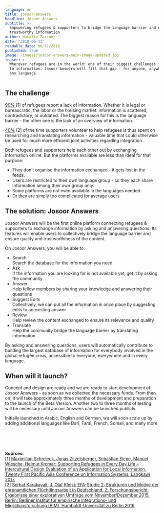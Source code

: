 ```yaml
---
language: en
title: josoor-answers
headline: Josoor Answers
subtitle: >-
  Empowering refugees & supporters to bridge the language barrier and exchange
  trustworthy information
author: Natalie Zarzour
date: '2018-06-11'
readable_date: 06/11/2018
published: true
image: /images/josoor-answers-main-image-updated.jpg
teaser: >-
  Wherever refugees are in the world: one of their biggest challenges is access
  to information. Josoor Answers will fill that gap - for anyone, anywhere, in
  any language.
---
```

## **The challenge**

[90% ](https://www.excell-mobility.de/wp-content/uploads/2017/11/PACIS_2017_Supporting-Refugees-in-Every-Day-Life-Intercultural-Design-Evaluation_camera-ready.pdf)\[1] of refugees report a lack of information. Whether it is legal or bureaucratic, the labor or the housing market: information is scattered, contradictory, or outdated. The biggest reason for this is the language barrier - the other one is the lack of an overview of information.

[40%](http://www.bim.hu-berlin.de/media/Studie_EFA2_BIM_11082016_V%C3%96.pdf) \[2] of the time supporters volunteer to help refugees is thus spent on researching and translating information - valuable time that could otherwise be used for much more efficient joint activities regarding integration.

Both refugees and supporters help each other out by exchanging information online. But the platforms available are less than ideal for that purpose: 

* They don’t organise the information exchanged - it gets lost in the feeds.
* Users are restricted to their own language group - so they each share information among their own group only.
* Some platforms are not even available in the languages needed
* Or they are simply too complicated for average users

## The solution: Josoor Answers

Josoor Answers will be the first online platform connecting refugees & supporters to exchange information by asking and answering questions. Its features will enable users to collectively bridge the language barrier and ensure quality and trustworthiness of the content.

On Josoor Answers, you will be able to:

* Search\
  Search the database for the information you need
* Ask\
  If the information you are looking for is not available yet, get it by asking the community
* Answer\
  Help fellow members by sharing your knowledge and answering their questions
* Suggest Edits\
  Collectively, we can put all the information in once place by suggesting edits to an existing answer
* Review\
  Help review the content exchanged to ensure its relevance and quality
* Translate\
  Help the community bridge the language barrier by translating information

By asking and answering questions, users will automatically contribute to building the largest database of information for everybody involved in the global refugee crisis, accessible to everyone, everywhere and in every language.

## When will it launch?

Concept and design are ready and we are ready to start development of Josoor Answers - as soon as we collected the necessary funds. From then on, it will take approximately three months of development and preparation to the launch of the Beta Version. Another two to three months of testing will be necessary until Josoor Answers can be launched publicly. 

Initially launched in Arabic, English and German, we will soon scale up by adding additional languages like Dari, Farsi, French, Somali, and many more.

\
\
\
\
**Sources:**\
\[1] [Maximilian Schreieck, Jonas Zitzelsberger, Sebastian Siepe, Manuel Wiesche, Helmut Krcmar: Supporting Refugees in Every Day Life – Intercultural Design Evaluation of an Application for Local Information. Twenty First Pacific Asia Conference on Information Systems, Langkawi 2017.](https://www.excell-mobility.de/wp-content/uploads/2017/11/PACIS_2017_Supporting-Refugees-in-Every-Day-Life-Intercultural-Design-Evaluation_camera-ready.pdf)\
\[2] [Serhat Karakayali, J. Olaf Kleist: EFA-Studie 2: Strukturen und Motive der ehrenamtlichen Flüchtlingsarbeit in Deutschland, 2. Forschungsbericht: Ergebnisse einer explorativen Umfrage vom November/Dezember 2015, Berlin: Berliner Institut für empirische Integrations- und Migrationsforschung (BIM), Humboldt-Universität zu Berlin 2016](http://www.bim.hu-berlin.de/media/Studie_EFA2_BIM_11082016_V%C3%96.pdf)
